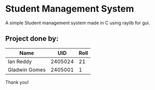 # Student Management System

A simple Student management system made in C using raylib for gui.

## Project done by:
| Name          | UID     | Roll |
|---------------|---------|------|
| Ian Reddy     | 2405024 | 21   |
| Gladwin Gomes | 2405001 | 1    |

Thank you!